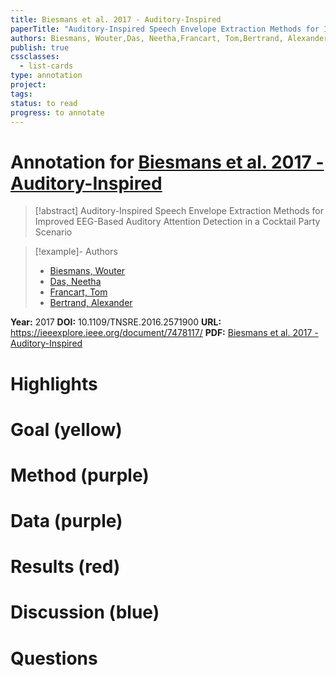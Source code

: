 ```yaml
---
title: Biesmans et al. 2017 - Auditory-Inspired
paperTitle: "Auditory-Inspired Speech Envelope Extraction Methods for Improved EEG-Based Auditory Attention Detection in a Cocktail Party Scenario"
authors: Biesmans, Wouter,Das, Neetha,Francart, Tom,Bertrand, Alexander
publish: true
cssclasses:
  - list-cards
type: annotation
project:
tags:
status: to read
progress: to annotate
---
```

# Annotation for [Biesmans et al. 2017 - Auditory-Inspired](Papers/References/Biesmans%20et%20al.%202017%20-%20Auditory-Inspired)

> [!abstract] Auditory-Inspired Speech Envelope Extraction Methods for Improved EEG-Based Auditory Attention Detection in a Cocktail Party Scenario

> [!example]- Authors
> - [Biesmans, Wouter](Biesmans%2C%20Wouter)
> - [Das, Neetha](Das%2C%20Neetha)
> - [Francart, Tom](Francart%2C%20Tom)
> - [Bertrand, Alexander](Bertrand%2C%20Alexander)

**Year:** 2017
**DOI:** 10.1109/TNSRE.2016.2571900
**URL:** https://ieeexplore.ieee.org/document/7478117/
**PDF:** [Biesmans et al. 2017 - Auditory-Inspired](Papers/PDFs/Biesmans%20et%20al.%202017%20-%20Auditory-Inspired%20Speech%20Envelope%20Extraction%20Methods%20for%20Improved%20EEG-Based%20Auditory%20Attention%20Detection%20in%20a%20Cocktail%20Party%20Scenario.pdf)

# Highlights


# Goal (yellow)


# Method (purple)


# Data (purple)


# Results (red)


# Discussion (blue)


# Questions


